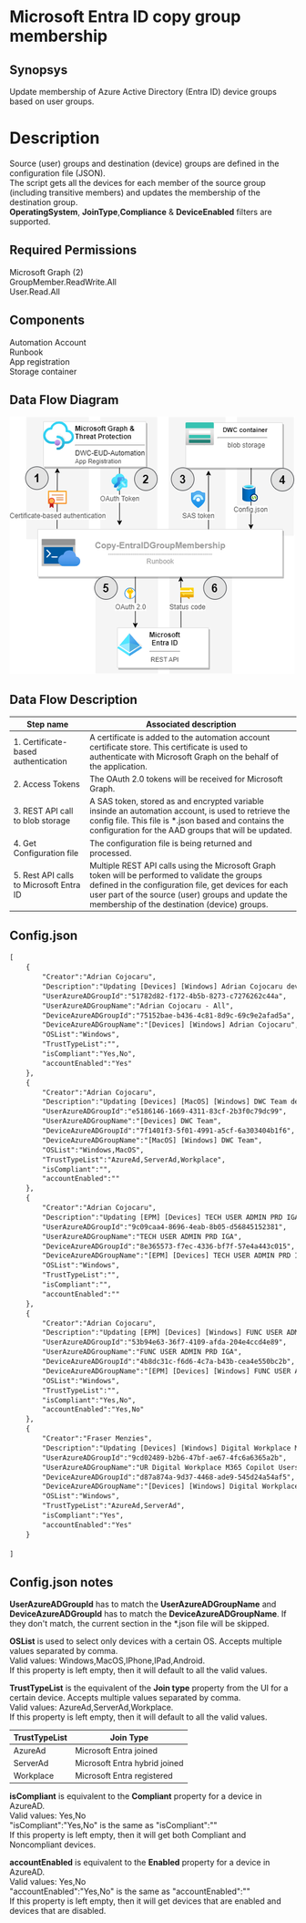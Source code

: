 # Microsoft Entra ID copy group membership

## Synopsys
Update membership of Azure Active Directory (Entra ID) device groups based on user groups.

# Description
Source (user) groups and destination (device) groups are defined in the configuration file (JSON).  
The script gets all the devices for each member of the source group (including transitive members) and updates the membership of the destination group.  
**OperatingSystem**, **JoinType**,**Compliance** & **DeviceEnabled** filters are supported.

## Required Permissions
Microsoft Graph (2)  
    GroupMember.ReadWrite.All  
    User.Read.All  

## Components
Automation Account  
Runbook  
App registration  
Storage container  

## Data Flow Diagram
![alt text](https://github.com/AdrianbCojocaru/Entra-ID/raw/main/Set-DeviceGroupsFromUserGroups/Diagram.drawio.png "Set-DeviceGroupsFromUserGroups")

## Data Flow Description
| Step name     | Associated description |
| ------------- | ---------------------- |
| 1. Certificate-based authentication | A certificate is added to the automation account certificate store. This certificate is used to authenticate with Microsoft Graph on the behalf of the  application. |
| 2. Access Tokens | The OAuth 2.0 tokens will be received for Microsoft Graph. |
| 3. REST API call to blob storage | A SAS token, stored as and encrypted variable insinde an automation account, is used to retrieve the config file. This file is *.json based and contains the configuration for the AAD groups that will be updated. |
| 4. Get Configuration file | The configuration file is being returned and processed. |
| 5. Rest API calls to Microsoft Entra ID | Multiple REST API calls using the Microsoft Graph token will be performed to validate the groups defined in the configuration file, get devices for each user part of the source (user) groups and update the membership of the destination (device) groups. |

## Config.json

```xml
[
    {
        "Creator":"Adrian Cojocaru",
        "Description":"Updating [Devices] [Windows] Adrian Cojocaru device group with devices of users from Adrian Cojocaru - All user group.",
        "UserAzureADGroupId":"51782d82-f172-4b5b-8273-c7276262c44a",
        "UserAzureADGroupName":"Adrian Cojocaru - All",
        "DeviceAzureADGroupId":"75152bae-b436-4c81-8d9c-69c9e2afad5a",
        "DeviceAzureADGroupName":"[Devices] [Windows] Adrian Cojocaru",
        "OSList":"Windows",
        "TrustTypeList":"",
        "isCompliant":"Yes,No",
        "accountEnabled":"Yes"
    },
    {
        "Creator":"Adrian Cojocaru",
        "Description":"Updating [Devices] [MacOS] [Windows] DWC Team device group with devices belonging to users from [Users] DWC Team user group.",
        "UserAzureADGroupId":"e5186146-1669-4311-83cf-2b3f0c79dc99",
        "UserAzureADGroupName":"[Devices] DWC Team",
        "DeviceAzureADGroupId":"7f1401f3-5f01-4991-a5cf-6a303404b1f6",
        "DeviceAzureADGroupName":"[MacOS] [Windows] DWC Team",
        "OSList":"Windows,MacOS",
        "TrustTypeList":"AzureAd,ServerAd,Workplace",
        "isCompliant":"",
        "accountEnabled":""
    },
    {
        "Creator":"Adrian Cojocaru",
        "Description":"Updating [EPM] [Devices] TECH USER ADMIN PRD IGA device group with devices belonging to users from TECH USER ADMIN PRD IGA user group.",
        "UserAzureADGroupId":"9c09caa4-8696-4eab-8b05-d56845152381",
        "UserAzureADGroupName":"TECH USER ADMIN PRD IGA",
        "DeviceAzureADGroupId":"8e365573-f7ec-4336-bf7f-57e4a443c015",
        "DeviceAzureADGroupName":"[EPM] [Devices] TECH USER ADMIN PRD IGA",
        "OSList":"Windows",
        "TrustTypeList":"",
        "isCompliant":"",
        "accountEnabled":""
    },
    {
        "Creator":"Adrian Cojocaru",
        "Description":"Updating [EPM] [Devices] [Windows] FUNC USER ADMIN PRD IGA device group with devices belonging to users from FUNC USER ADMIN PRD IGA user group.",
        "UserAzureADGroupId":"53b94e63-36f7-4109-afda-204e4ccd4e89",
        "UserAzureADGroupName":"FUNC USER ADMIN PRD IGA",
        "DeviceAzureADGroupId":"4b8dc31c-f6d6-4c7a-b43b-cea4e550bc2b",
        "DeviceAzureADGroupName":"[EPM] [Devices] [Windows] FUNC USER ADMIN PRD IGA",
        "OSList":"Windows",
        "TrustTypeList":"",
        "isCompliant":"Yes,No",
        "accountEnabled":"Yes,No"
    },
    {
        "Creator":"Fraser Menzies",
        "Description":"Updating [Devices] [Windows] Digital Workplace M365 Copilot Devices device group with devices belonging to users from UR Digital Workplace M365 Copilot Users user group.",
        "UserAzureADGroupId":"9cd02489-b2b6-47bf-ae67-4fc6a6365a2b",
        "UserAzureADGroupName":"UR Digital Workplace M365 Copilot Users",
        "DeviceAzureADGroupId":"d87a874a-9d37-4468-ade9-545d24a54af5",
        "DeviceAzureADGroupName":"[Devices] [Windows] Digital Workplace M365 Copilot Devices",
        "OSList":"Windows",
        "TrustTypeList":"AzureAd,ServerAd",
        "isCompliant":"Yes",
        "accountEnabled":"Yes"
    }
     
]
```

## Config.json notes
**UserAzureADGroupId** has to match the **UserAzureADGroupName** and **DeviceAzureADGroupId** has to match the **DeviceAzureADGroupName**. If they don't match, the current section in the *.json file will be skipped.  

**OSList** is used to select only devices with a certain OS. Accepts multiple values separated by comma.  
Valid values: Windows,MacOS,IPhone,IPad,Android.  
If this property is left empty, then it will default to all the valid values.  

**TrustTypeList** is the equivalent of the **Join type** property from the UI for a certain device. Accepts multiple values separated by comma.  
Valid values: AzureAd,ServerAd,Workplace.  
If this property is left empty, then it will default to all the valid values.  

| TrustTypeList | Join Type |
| ------------- | ---------------------- |
| AzureAd | Microsoft Entra joined |
| ServerAd | Microsoft Entra hybrid joined |
| Workplace | Microsoft Entra registered |

**isCompliant** is equivalent to the **Compliant** property for a device in AzureAD.  
Valid values: Yes,No  
"isCompliant":"Yes,No" is the same as "isCompliant":""  
If this property is left empty, then it will get both Compliant and Noncompliant devices.  

**accountEnabled** is equivalent to the **Enabled** property for a device in AzureAD.  
Valid values: Yes,No  
"accountEnabled":"Yes,No" is the same as "accountEnabled":""  
If this property is left empty, then it will get devices that are enabled and devices that are disabled.  